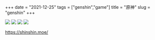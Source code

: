 +++
date = "2021-12-25"
tags = ["genshin","game"]
title = "原神"
slug = "genshin"
+++

<style>
.containerx p img {
    width: 100%;
    padding: 0;
}
</style>

<a href="/genshin/genshin_klee.png"><img src="/genshin/genshin_klee.png"></a>
<a href="/genshin/genshin_raiden.png"><img src="/genshin/genshin_raiden.png"></a>
<a href="/genshin/genshin_noelle.png"><img src="/genshin/genshin_noelle.png"></a>
<a href="/genshin/genshin_barbara.png"><img src="/genshin/genshin_barbara.png"></a>

https://shinshin.moe/
